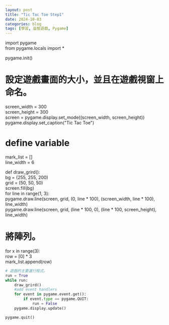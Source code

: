 ```yaml
---
layout: post
title: "Tic Tac Toe Step1"
date: 2024-10-03
categories: blog
tags: [學習, 益智遊戲, Pygame]
---
```



import pygame  
from pygame.locals import *  

pygame.init()  

# 設定遊戲畫面的大小，並且在遊戲視窗上命名。
screen_width = 300  
screen_height = 300  
screen = pygame.display.set_mode((screen_width, screen_height))  
pygame.display.set_caption("Tic Tac Toe")  

# define variable
mark_list = []  
line_width = 6  
 
def draw_grird():  
    bg = (255, 255, 200)  
    grid = (50, 50, 50)  
    screen.fill(bg)  
    for line in range(1, 3):  
        pygame.draw.line(screen, grid, (0, line * 100), (screen_width, line * 100), line_width)  
        pygame.draw.line(screen, grid, (line * 100, 0), (line * 100, screen_height), line_width)  

# 將陣列。
for x in range(3):  
    row = [0] * 3  
    mark_list.append(row)  

```python
# 遊戲的主要運行程式。
run = True  
while run:  
    draw_grird()  
    #add event handlers   
    for event in pygame.event.get():  
        if event.type == pygame.QUIT:  
            run = False  
    pygame.display.update()  

pygame.quit()
